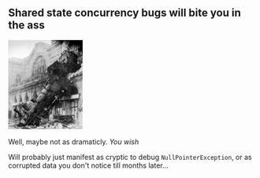 ## Shared state concurrency bugs will bite you in the ass ##

<div class="center">
<img src="images/train_wreck.jpg" style="width:30%"/>
</div>

Well, maybe not as dramaticly. *You wish*

Will probably just manifest as cryptic to debug `NullPointerException`, or as corrupted data you don't notice till months later...